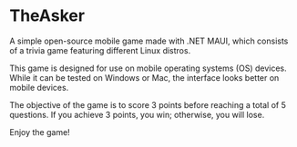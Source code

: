# TheAsker
A simple open-source mobile game made with .NET MAUI, which consists of a trivia game featuring different Linux distros.

This game is designed for use on mobile operating systems (OS) devices. While it can be tested on Windows or Mac, the interface looks better on mobile devices.

The objective of the game is to score 3 points before reaching a total of 5 questions. If you achieve 3 points, you win; otherwise, you will lose.

Enjoy the game!
